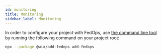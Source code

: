 ```yaml
---
id: monitoring
title: Monitoring
sidebar_label: Monitoring
---
```


In order to configure your project with FedOps, use [the command line tool](https://github.com/wix-private/fed-infra/tree/master/add-fedops) by running the following command on your project root:

```sh
npx --package @wix/add-fedops add-fedops
```
